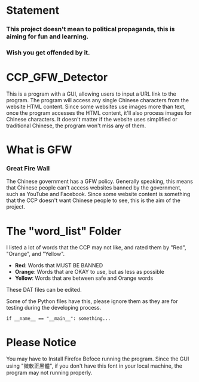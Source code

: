 Statement
===

### This project doesn't mean to political propaganda, this is aiming for fun and learning.
### Wish you get offended by it.

CCP_GFW_Detector
===

This is a program with a GUI, allowing users to input a URL link to the program. The program will access any single Chinese characters from the website HTML content. Since some websites use images more than text, once the program accesses the HTML content, it'll also process images for Chinese characters. It doesn't matter if the website uses simplified or traditional Chinese, the program won't miss any of them.

What is GFW
===
### Great Fire Wall

The Chinese government has a GFW policy. Generally speaking, this means that Chinese people can't access websites banned by the government, such as YouTube and Facebook. Since some website content is something that the CCP doesn't want Chinese people to see, this is the aim of the project.

The "word_list" Folder
===

I listed a lot of words that the CCP may not like, and rated them by "Red", "Orange", and "Yellow".

- **Red**: Words that MUST BE BANNED
- **Orange**: Words that are OKAY to use, but as less as possible
- **Yellow**: Words that are between safe and Orange words

These DAT files can be edited.

Some of the Python files have this, please ignore them as they are for testing during the developing process.

` if __name__ == "__main__":
    something... `

Please Notice
===
You may have to Install Firefox Befoce running the program.
Since the GUI using "微軟正黑體", if you don't have this font in your local machine, the program may not running properly.

